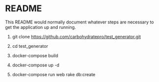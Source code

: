 # README

This README would normally document whatever steps are necessary to get the
application up and running.

1. git clone https://github.com/carbohydratepro/test_generator.git

2. cd test_generator

3. docker-compose build

4. docker-compose up -d

5. docker-compose run web rake db:create
